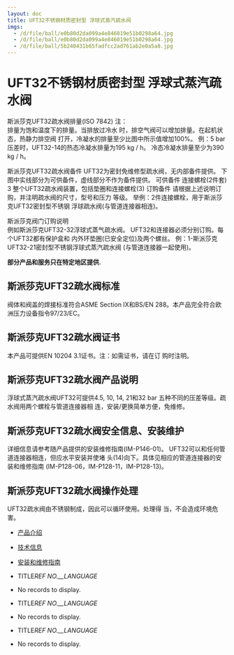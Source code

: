 ```yaml
---
layout: doc
title: UFT32不锈钢材质密封型 浮球式蒸汽疏水阀
imgs:
  - /d/file/ball/e0b80d2da099a4e846019e51b0298a64.jpg
  - /d/file/ball/e0b80d2da099a4e846019e51b0298a64.jpg
  - /d/file/ball/5b240431b65fadfcc2ad761ab2e0a5a8.jpg
---
```


# UFT32不锈钢材质密封型 浮球式蒸汽疏水阀

斯派莎克UFT32疏水阀排量(ISO 7842) 注：  
排量为饱和温度下的排量。当排放过冷水 时，排空气阀可以增加排量。在起机状态，热静力排空阀 打开，冷凝水的排量至少比图中所示值增加100%。 例：5 bar压差时，UFT32-14的热态冷凝水排量为195 kg / h。 冷态冷凝水排量至少为390 kg / h。

斯派莎克UFT32疏水阀备件 UFT32为密封免维修型疏水阀，无内部备件提供。 下图中实线部分为可供备件，虚线部分不作为备件提供。 可供备件 连接螺栓(2件套) 3 整个UFT32疏水阀装置，包括垫圈和连接螺栓(3) 订购备件 请根据上述说明订购，并注明疏水阀的尺寸，型号和压力 等级。 举例：2件连接螺栓，用于斯派莎克UFT32密封型不锈钢 浮球疏水阀(与管道连接器相连)。

斯派莎克阀门订购说明  
例如斯派莎克UFT32-32浮球式蒸气疏水阀。 UFT32和连接器必须分别订购。每个UFT32都有保护盒和 内外环垫圈(已安全定位)及两个螺丝。 例：1-斯派莎克UFT32-21密封型不锈钢浮球式蒸汽疏水阀 (与管道连接器一起使用)。

**部分产品和服务只在特定地区提供.**

## 斯派莎克UFT32疏水阀标准

阀体和阀盖的焊接标准符合ASME Section IX和BS/EN 288。本产品完全符合欧洲压力设备指令97/23/EC。

## 斯派莎克UFT32疏水阀证书

本产品可提供EN 10204 3.1证书。注：如需证书，请在订 购时注明。

## 斯派莎克UFT32疏水阀产品说明

浮球式蒸汽疏水阀UFT32可提供4.5, 10, 14, 21和32 bar 五种不同的压差等级。疏水阀用两个螺栓与管道连接器相 连，安装/更换简单方便，免维修。

## 斯派莎克UFT32疏水阀安全信息、安装维护

详细信息请参考随产品提供的安装维修指南(IM-P146-01)。 UFT32可以和任何管道连接器相连，但应水平安装并使堵 头(14)向下。具体见相应的管道连接器的安装和维修指南 (IM-P128-06，IM-P128-11，IM-P128-13)。

## 斯派莎克UFT32疏水阀操作处理

UFT32疏水阀由不锈钢制成，因此可以循环使用。处理得 当，不会造成环境危害。

- [产品介绍](<javascript:navactive(1);>)
- [技术信息](<javascript:navactive(2);>)
- [安装和维修指南](<javascript:navactive(3);>)

- TITLE*REF NO.\_\_LANGUAGE*
- No records to display.

- TITLE*REF NO.\_\_LANGUAGE*
- No records to display.

- TITLE*REF NO.\_\_LANGUAGE*
- No records to display.
